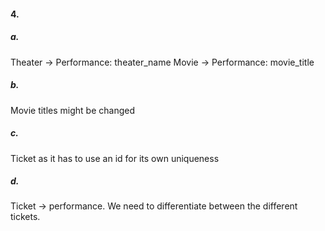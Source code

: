 #### 4.
##### a. 
Theater -> Performance: theater_name
Movie -> Performance: movie_title

##### b.
Movie titles might be changed

##### c.
Ticket  as it has to use an id for its own uniqueness

##### d.
Ticket -> performance. We need to differentiate between the different tickets.



